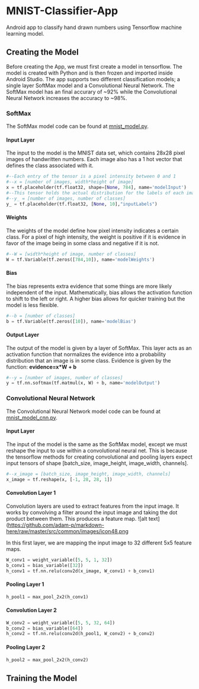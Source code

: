 # MNIST-Classifier-App
Android app to classify hand drawn numbers using Tensorflow machine learning model. 

## Creating the Model
Before creating the App, we must first create a model in tensorflow. The model is created with Python and is then
frozen and imported inside Android Studio. The app supports two different classification models; a single layer SoftMax model
and a Convolutional Neural Network. The SoftMax model has an final accurary of ~92% while the Convolutional Neural Network increases
the accuracy to ~98%.
### SoftMax 
The SoftMax model code can be found at [mnist_model.py](../model/mnist_model.py).
#### Input Layer
The input to the model is the MNIST data set, which contains 28x28 pixel images of handwritten numbers.
Each image also has a 1 hot vector that defines the class associated with it. 
```python
#--Each entry of the tensor is a pixel intensity between 0 and 1
#--x = [number of images, width*height of image]
x = tf.placeholder(tf.float32, shape=[None, 784], name='modelInput')
#--This tensor holds the actual distribution for the labels of each image.
#--y_ = [number of images, number of classes]
y_ = tf.placeholder(tf.float32, [None, 10],"inputLabels")
```
#### Weights
The weights of the model define how pixel intensity indicates a certain class.  For a pixel of high 
intensity, the weight is positive if it is evidence in favor of the image being in some class and negative if it is not. 
```python
#--W = [width*height of image, number of classes] 
W = tf.Variable(tf.zeros([784,10]), name='modelWeights')
```
#### Bias
The bias represents extra evidence that some things are more likely independent of the input. Mathematically, bias
allows the activation function to shift to the left or right. A higher bias allows for quicker training but the model is less flexible.
```python
#--b = [number of classes]
b = tf.Variable(tf.zeros([10]), name='modelBias')
```
#### Output Layer
The output of the model is given by a layer of SoftMax. This layer acts as an activation function that normalizes
the evidence into a probability distribution that an image is in some class. Evidence is given by the
function:
**evidence=x*W + b**
```python
#--y = [number of images, number of classes]
y = tf.nn.softmax(tf.matmul(x, W) + b, name='modelOutput')
```
### Convolutional Neural Network
The Convolutional Neural Network model code can be found at [mnist_model_cnn.py](../model/mnist_model_cnn.py).
#### Input Layer
The input of the model is the same as the SoftMax model, except we must reshape the input to use within a convolutional neural net.
This is because the tensorflow methods for creating convolutional and pooling layers expect input tensors of shape 
[batch_size, image_height, image_width, channels]. 
```python
#--x_image = [batch_size, image_height, image_width, channels]
x_image = tf.reshape(x, [-1, 28, 28, 1])
```
#### Convolution Layer 1
Convolution layers are used to extract features from the input image. It works by convolving a filter around the input image and taking the dot product between them. This produces a feature map.
![alt text](https://github.com/adam-p/markdown-here/raw/master/src/common/images/icon48.png

In this first layer, we are mapping the input image to 32 different 5x5 feature maps.
```python
W_conv1 = weight_variable([5, 5, 1, 32])
b_conv1 = bias_variable([32])
h_conv1 = tf.nn.relu(conv2d(x_image, W_conv1) + b_conv1)
```
#### Pooling Layer 1
```python
h_pool1 = max_pool_2x2(h_conv1)
```
#### Convolution Layer 2
```python
W_conv2 = weight_variable([5, 5, 32, 64])
b_conv2 = bias_variable([64])
h_conv2 = tf.nn.relu(conv2d(h_pool1, W_conv2) + b_conv2)
```
#### Pooling Layer 2
```python
h_pool2 = max_pool_2x2(h_conv2)
```
## Training the Model
